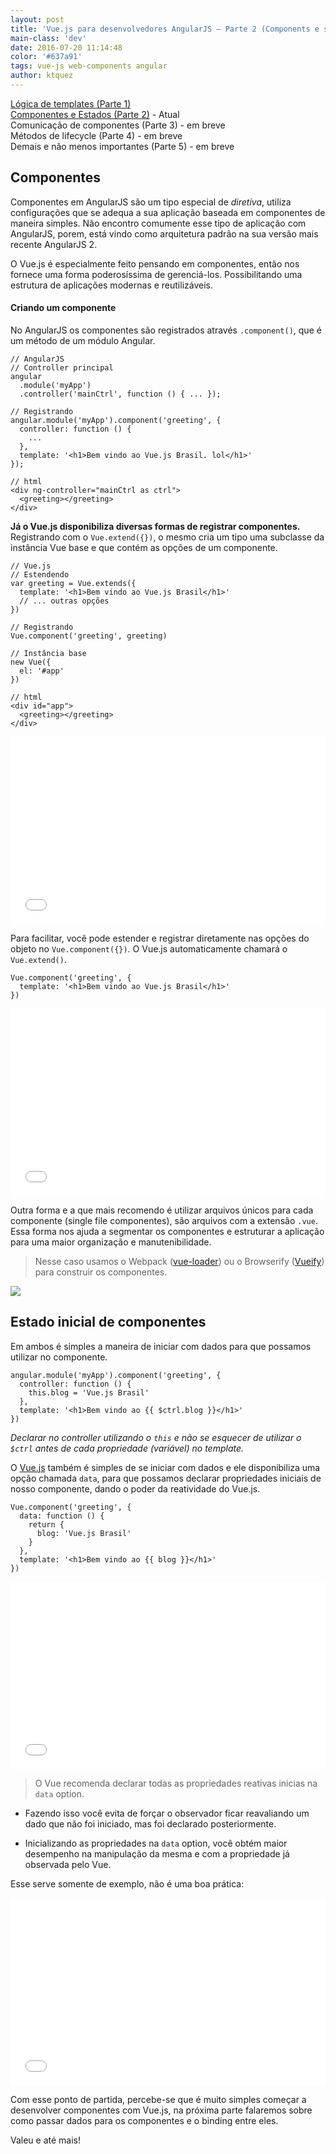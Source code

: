 ```yaml
---
layout: post
title: 'Vue.js para desenvolvedores AngularJS – Parte 2 (Components e states)'
main-class: 'dev'
date: 2016-07-20 11:14:48 
color: '#637a91'
tags: vue-js web-components angular
author: ktquez
---
```


[Lógica de templates (Parte 1)](http://www.vuejs-brasil.com.br/vue-js-para-desenvolvedores-angularjs-parte-1-logica-de-templates/)  
[Componentes e Estados (Parte 2)]() - Atual  
Comunicação de componentes (Parte 3) - em breve  
Métodos de lifecycle (Parte 4) - em breve  
Demais e não menos importantes (Parte 5) - em breve

## Componentes
Componentes em AngularJS são um tipo especial de *diretiva*, utiliza configurações que se adequa a sua aplicação baseada em componentes de maneira simples. Não encontro comumente esse tipo de aplicação com AngularJS, porem, está vindo como arquitetura padrão na sua versão mais recente AngularJS 2.

O Vue.js é especialmente feito pensando em componentes, então nos fornece uma forma poderosíssima de gerenciá-los. Possibilitando uma estrutura de aplicações modernas e reutilizáveis.

#### Criando um componente
No AngularJS os componentes são registrados através `.component()`, que é um método de um módulo Angular.

```language-javascript
// AngularJS
// Controller principal
angular
  .module('myApp')
  .controller('mainCtrl', function () { ... });

// Registrando
angular.module('myApp').component('greeting', {
  controller: function () {
    ...
  },
  template: '<h1>Bem vindo ao Vue.js Brasil. lol</h1>'
});
```
```language-html
// html
<div ng-controller="mainCtrl as ctrl">
  <greeting></greeting>
</div>
```

**Já o Vue.js disponibiliza diversas formas de registrar componentes.**  
Registrando com o `Vue.extend({})`, o mesmo cria um tipo uma subclasse da instância Vue base e que contém as opções de um componente.
```language-javascript
// Vue.js
// Estendendo
var greeting = Vue.extends({
  template: '<h1>Bem vindo ao Vue.js Brasil</h1>'
  // ... outras opções
})

// Registrando
Vue.component('greeting', greeting)

// Instância base
new Vue({
  el: '#app'
})
```
```language-html
// html
<div id="app">
  <greeting></greeting>
</div>
```
<iframe width="100%" height="300" src="//jsfiddle.net/ktquez/spy443j4/3/embedded/js,html,result/" allowfullscreen="allowfullscreen" frameborder="0"></iframe>

Para facilitar, você pode estender e registrar diretamente nas opções do objeto no `Vue.component({})`. O Vue.js automaticamente chamará o `Vue.extend()`.

```language-javascript
Vue.component('greeting', {
  template: '<h1>Bem vindo ao Vue.js Brasil</h1>'
})
```

<iframe width="100%" height="300" src="//jsfiddle.net/ktquez/t2mhzd16/embedded/js,html,result/" allowfullscreen="allowfullscreen" frameborder="0"></iframe>

Outra forma e a que mais recomendo é utilizar arquivos únicos para cada componente (single file componentes), são arquivos com a extensão `.vue`. Essa forma nos ajuda a segmentar os componentes e estruturar a aplicação para uma maior organização e manutenibilidade. 

> Nesse caso usamos o Webpack ([vue-loader](https://github.com/vuejs/vue-loader)) ou o Browserify ([Vueify](https://github.com/vuejs/vueify)) para construir os componentes.


![](/content/images/2016/07/componentes-vue.png)


## Estado inicial de componentes
Em ambos é simples a maneira de iniciar com dados para que possamos utilizar no componente.

```language-javascript
angular.module('myApp').component('greeting', {
  controller: function () {
    this.blog = 'Vue.js Brasil'
  },
  template: '<h1>Bem vindo ao {{ $ctrl.blog }}</h1>'
})
```
*Declarar no controller utilizando o `this` e não se esquecer de utilizar o `$ctrl` antes de cada propriedade (variável) no template.*

O [Vue.js](https://vuejs.org/) também é simples de se iniciar com dados e ele disponibiliza uma opção chamada `data`, para que possamos declarar propriedades iniciais de nosso componente, dando o poder da reatividade do Vue.js.

```language-javascript
Vue.component('greeting', {
  data: function () {
    return {
      blog: 'Vue.js Brasil'
    }
  },
  template: '<h1>Bem vindo ao {{ blog }}</h1>'
})
```

<iframe width="100%" height="300" src="//jsfiddle.net/ktquez/esfo26kk/1/embedded/js,html,result/" allowfullscreen="allowfullscreen" frameborder="0"></iframe>

> O Vue recomenda declarar todas as propriedades reativas inicias na `data` option.

- Fazendo isso você evita de forçar o observador ficar reavaliando um dado que não foi iniciado, mas foi declarado posteriormente.

- Inicializando as propriedades na `data` option, você obtém maior desempenho na manipulação da mesma e com a propriedade já observada pelo Vue.

Esse serve somente de exemplo, não é uma boa prática:
<iframe width="100%" height="300" src="//jsfiddle.net/ktquez/at9po88L/1/embedded/js,html,result/" allowfullscreen="allowfullscreen" frameborder="0"></iframe>

Com esse ponto de partida, percebe-se que é muito simples começar a desenvolver componentes com Vue.js, na próxima parte falaremos sobre como passar dados para os componentes e o binding entre eles.

Valeu e até mais!





